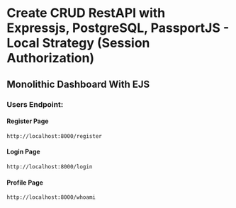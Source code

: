 # Create CRUD RestAPI with Expressjs, PostgreSQL, PassportJS - Local Strategy (Session Authorization)

## Monolithic Dashboard With EJS

### Users Endpoint:

#### Register Page

    http://localhost:8000/register

#### Login Page

    http://localhost:8000/login

#### Profile Page

    http://localhost:8000/whoami
